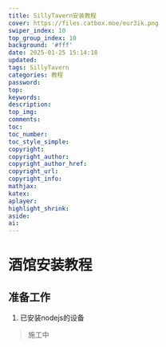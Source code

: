 ```yaml
---
title: SillyTavern安装教程
cover: https://files.catbox.moe/eur3ik.png
swiper_index: 10
top_group_index: 10
background: '#fff'
date: 2025-01-25 15:14:18
updated:
tags: SillyTavern
categories: 教程
password:
top:
keywords:
description:
top_img:
comments:
toc:
toc_number:
toc_style_simple:
copyright:
copyright_author:
copyright_author_href:
copyright_url:
copyright_info:
mathjax:
katex:
aplayer:
highlight_shrink:
aside:
ai:
---
```

# 酒馆安装教程
## 准备工作
1. 已安装nodejs的设备
>施工中
